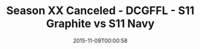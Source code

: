 ---
title: Season XX Canceled - DCGFFL - S11 Graphite vs S11 Navy
teams-score:
- team: _teams/s11-graphite.md
  score:
- team: _teams/s11-navy.md
  score:
mvp: ''
game-ball: ''
season: 11
week: 8
date: '2015-11-09T00:00:58'
pageid: season-11-playoffs-november-8-2015-926-vs-933
---